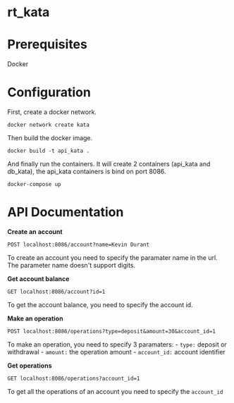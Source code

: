 # rt_kata

# Prerequisites
  Docker
 
# Configuration
  
  First, create a docker network.
  
  `docker network create kata`
  
  Then build the docker image.
  
  `docker build -t api_kata .`
  
  And finally run the containers. It will create 2 containers (api_kata and db_kata), the api_kata containers is bind on port 8086.
  
  `docker-compose up`
  
  
# API Documentation
  
  **Create an account**
  
  `POST localhost:8086/account?name=Kevin Durant`
  
  To create an account you need to specify the paramater name in the url. The parameter name doesn't support digits.
  
  **Get account balance**
  
  `GET localhost:8086/account?id=1`
  
  To get the account balance, you need to specify the account id.
  
  **Make an operation**
  
  `POST localhost:8086/operations?type=deposit&amount=30&account_id=1`

  To make an operation, you need to specify 3 paramaters:
    - `type:` deposit or withdrawal
    - `amount:` the operation amount
    - `account_id:` account identifier
    
  **Get operations**
  
  `GET localhost:8086/operations?account_id=1`
  
  To get all the operations of an account you need to specify the `account_id`
  
  
  



  

